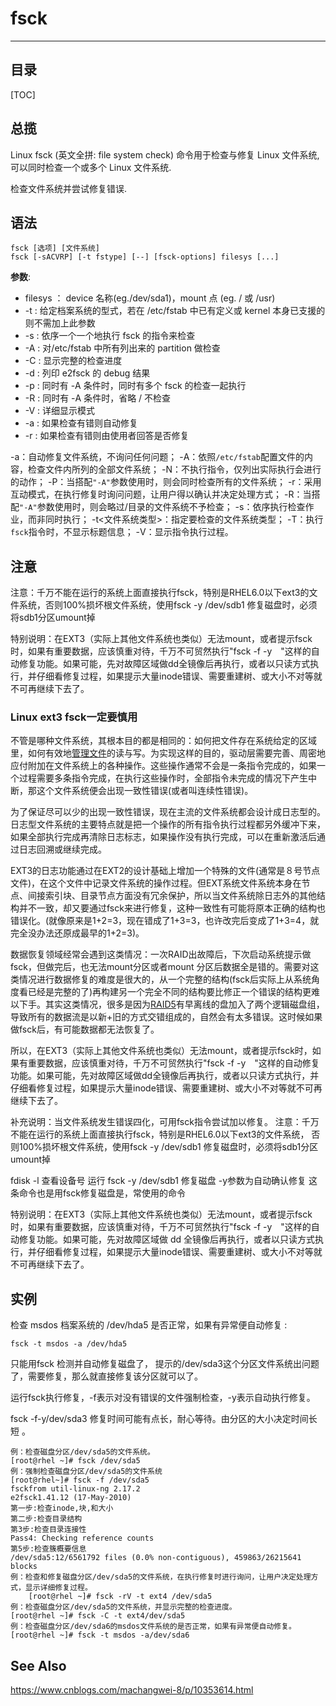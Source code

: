 # fsck

---



## 目录

[TOC]



## 总揽

Linux fsck (英文全拼: file system check) 命令用于检查与修复 Linux 文件系统, 可以同时检查一个或多个 Linux 文件系统.

检查文件系统并尝试修复错误.



## 语法

```shell
fsck [选项] [文件系统]
fsck [-sACVRP] [-t fstype] [--] [fsck-options] filesys [...]
```

**参数**:

- filesys ： device 名称(eg./dev/sda1)，mount 点 (eg. / 或 /usr)
- -t : 给定档案系统的型式，若在 /etc/fstab 中已有定义或 kernel 本身已支援的则不需加上此参数
- -s : 依序一个一个地执行 fsck 的指令来检查
- -A : 对/etc/fstab 中所有列出来的 partition 做检查
- -C : 显示完整的检查进度
- -d : 列印 e2fsck 的 debug 结果
- -p : 同时有 -A 条件时，同时有多个 fsck 的检查一起执行
- -R : 同时有 -A 条件时，省略 / 不检查
- -V : 详细显示模式
- -a : 如果检查有错则自动修复
- -r : 如果检查有错则由使用者回答是否修复

 -a：自动修复文件系统，不询问任何问题；
 -A：依照``/etc/fstab``配置文件的内容，检查文件内所列的全部文件系统；
 -N：不执行指令，仅列出实际执行会进行的动作；
 -P：当搭配``"-A"``参数使用时，则会同时检查所有的文件系统；
 -r：采用互动模式，在执行修复时询问问题，让用户得以确认并决定处理方式；
 -R：当搭配``"-A"``参数使用时，则会略过/目录的文件系统不予检查；
 -s：依序执行检查作业，而非同时执行；
 -t<文件系统类型>：指定要检查的文件系统类型；
 -T：执行``fsck``指令时，不显示标题信息；
 -V：显示指令执行过程。



## 注意

注意：千万不能在运行的系统上面直接执行fsck，特别是RHEL6.0以下ext3的文件系统，否则100%损坏根文件系统，使用fsck -y /dev/sdb1 修复磁盘时，必须将sdb1分区umount掉

特别说明：在EXT3（实际上其他文件系统也类似）无法mount，或者提示fsck时，如果有重要数据，应该慎重对待，千万不可贸然执行"fsck -f -y　"这样的自动修复功能。如果可能，先对故障区域做dd全镜像后再执行，或者以只读方式执行，并仔细看修复过程，如果提示大量inode错误、需要重建树、或大小不对等就不可再继续下去了。

### Linux ext3 fsck一定要慎用

不管是哪种文件系统，其根本目的都是相同的：如何把文件存在系统给定的区域里，如何有效地[管理文件](https://www.baidu.com/s?wd=管理文件&tn=24004469_oem_dg&rsv_dl=gh_pl_sl_csd)的读与写。为实现这样的目的，驱动层需要完善、周密地应付附加在文件系统上的各种操作。这些操作通常不会是一条指令完成的，如果一个过程需要多条指令完成，在执行这些操作时，全部指令未完成的情况下产生中断，那这个文件系统便会出现一致性错误(或者叫连续性错误)。

为了保证尽可以少的出现一致性错误，现在主流的文件系统都会设计成日志型的。日志型文件系统的主要特点就是把一个操作的所有指令执行过程都另外缓冲下来，如果全部执行完成再清除日志标志，如果操作没有执行完成，可以在重新激活后通过日志回溯或继续完成。

EXT3的日志功能通过在EXT2的设计基础上增加一个特殊的文件(通常是８号节点文件)，在这个文件中记录文件系统的操作过程。但EXT系统文件系统本身在节点、间接索引块、目录节点方面没有冗余保护，所以当文件系统除日志外的其他结构并不一致，却又要通过fsck来进行修复，这种一致性有可能将原本正确的结构也错误化。(就像原来是1+2=3，现在错成了1+3=3，也许改完后变成了1+3=4，就完全没办法还原成最早的1+2=3)。

数据恢复领域经常会遇到这类情况：一次RAID出故障后，下次启动系统提示做fsck，但做完后，也无法mount分区或者mount 分区后数据全是错的。需要对这类情况进行数据修复的难度是很大的，从一个完整的结构(fsck后实际上从系统角度看已经是完整的了)再构建另一个完全不同的结构要比修正一个错误的结构更难以下手。其实这类情况，很多是因为[RAID5](https://www.baidu.com/s?wd=RAID5&tn=24004469_oem_dg&rsv_dl=gh_pl_sl_csd)有早离线的盘加入了两个逻辑磁盘组，导致所有的数据流是以新+旧的方式交错组成的，自然会有太多错误。这时候如果做fsck后，有可能数据都无法恢复了。

所以，在EXT3（实际上其他文件系统也类似）无法mount，或者提示fsck时，如果有重要数据，应该慎重对待，千万不可贸然执行"fsck -f -y　"这样的自动修复功能。如果可能，先对故障区域做dd全镜像后再执行，或者以只读方式执行，并仔细看修复过程，如果提示大量inode错误、需要重建树、或大小不对等就不可再继续下去了。

补充说明：当文件系统发生错误四化，可用fsck指令尝试加以修复。
注意：千万不能在运行的系统上面直接执行fsck，特别是RHEL6.0以下ext3的文件系统，
   否则100%损坏根文件系统，使用fsck -y /dev/sdb1 修复磁盘时，必须将sdb1分区umount掉

fdisk -l 查看设备号
运行 fsck -y /dev/sdb1 修复磁盘 -y参数为自动确认修复
这条命令也是用fsck修复磁盘是，常使用的命令

特别说明：在EXT3（实际上其他文件系统也类似）无法mount，或者提示fsck时，如果有重要数据，应该慎重对待，千万不可贸然执行"fsck -f -y　"这样的自动修复功能。如果可能，先对故障区域做 dd 全镜像后再执行，或者以只读方式执行，并仔细看修复过程，如果提示大量inode错误、需要重建树、或大小不对等就不可再继续下去了。



## 实例

检查 msdos 档案系统的 /dev/hda5 是否正常，如果有异常便自动修复 :

```
fsck -t msdos -a /dev/hda5
```

只能用fsck 检测并自动修复磁盘了， 提示的/dev/sda3这个分区文件系统出问题了，需要修复，那么就直接修复该分区就可以了。

运行fsck执行修复，-f表示对没有错误的文件强制检查，-y表示自动执行修复。

 fsck -f-y/dev/sda3
修复时间可能有点长，耐心等待。由分区的大小决定时间长短 。

```shell
例：检查磁盘分区/dev/sda5的文件系统。
[root@rhel ~]# fsck /dev/sda5
例：强制检查磁盘分区/dev/sda5的文件系统
[root@rhel~]# fsck -f /dev/sda5
fsckfrom util-linux-ng 2.17.2
e2fsck1.41.12 (17-May-2010)
第一步:检查inode,块,和大小
第二步:检查目录结构
第3步:检查目录连接性
Pass4: Checking reference counts
第5步:检查簇概要信息
/dev/sda5:12/6561792 files (0.0% non-contiguous), 459863/26215641 blocks
例：检查和修复磁盘分区/dev/sda5的文件系统，在执行修复时进行询问，让用户决定处理方式，显示详细修复过程。
    [root@rhel ~]# fsck -rV -t ext4 /dev/sda5
例：检查磁盘分区/dev/sda5的文件系统，并显示完整的检查进度。
[root@rhel ~]# fsck -C -t ext4/dev/sda5
例：检查磁盘分区/dev/sda6的msdos文件系统的是否正常，如果有异常便自动修复。
[root@rhel ~]# fsck -t msdos -a/dev/sda6
```



## See Also

https://www.cnblogs.com/machangwei-8/p/10353614.html